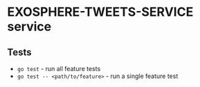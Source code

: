 # EXOSPHERE-TWEETS-SERVICE service
> 

## Tests

* `go test` - run all feature tests
* `go test -- <path/to/feature>` - run a single feature test
